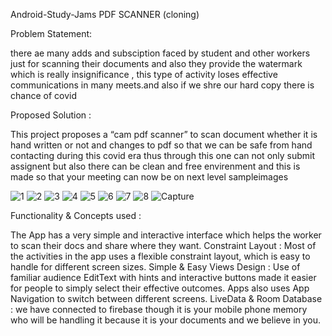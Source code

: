 Android-Study-Jams
PDF SCANNER (cloning)

Problem Statement:

there ae many adds and subsciption faced by student and other workers just for scanning their documents and also they provide the watermark which is really insignificance , this type of activity loses effective communications in many meets.and also if we shre our hard copy there is chance of covid 

Proposed Solution :

This project proposes a “cam pdf scanner” to scan document whether it is hand written or not and changes to pdf so that we can be safe from hand contacting during this covid era thus through this one can not only submit assignent but also there can be clean and free envirenment and this is made so that your meeting can now be on next level
sampleimages
 
 ![1](https://user-images.githubusercontent.com/61162569/148361471-72425b5d-ffe3-4fa8-8b41-5cde9e4bd1b4.PNG)
![2](https://user-images.githubusercontent.com/61162569/148361478-2b06fe0c-823e-4894-912b-c82038e5f33a.PNG)
![3](https://user-images.githubusercontent.com/61162569/148361482-d702968b-e4cd-4afa-8d27-c3f22619dcf0.PNG)
![4](https://user-images.githubusercontent.com/61162569/148361484-6185f413-3aa1-4d75-b397-16b9145f33f1.PNG)
![5](https://user-images.githubusercontent.com/61162569/148361486-bba13751-046f-4715-9155-b954a7c3a288.PNG)
![6](https://user-images.githubusercontent.com/61162569/148361489-dab7f924-ae96-4d43-aff7-1a213cf20c81.PNG)
![7](https://user-images.githubusercontent.com/61162569/148361492-1850366e-5510-4af5-9709-982c69709dba.PNG)
![8](https://user-images.githubusercontent.com/61162569/148361497-fcda7a3d-40ac-4e62-a25e-121cdd540d7b.PNG)
![Capture](https://user-images.githubusercontent.com/61162569/148361499-73d75e01-e33e-41dd-a32d-4003336a10de.PNG)

 
Functionality & Concepts used :

The App has a very simple and interactive interface which helps the worker to scan their docs and share where they want. 
Constraint Layout : Most of the activities in the app uses a flexible constraint layout, which is easy to handle for different screen sizes.
Simple & Easy Views Design : Use of familiar audience EditText with hints and interactive buttons made it easier for people to simply select their effective outcomes. Apps also uses App Navigation to switch between different screens.
LiveData & Room Database : we have connected to firebase though it is your mobile phone memory who will be handling it because it is your documents and we believe in you.
